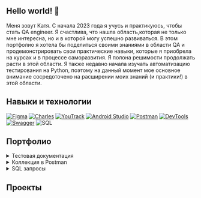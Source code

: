 ## Hello world! 👋
Меня зовут Катя. С начала 2023 года я учусь и практикуюсь, чтобы стать QA engineer. Я счастлива, что нашла область,которая не только мне интересна, но и в которой могу успешно развиваться. В этом портфолио я хотела бы поделиться своими знаниями в области QA и продемонстрировать свои практические навыки, которые я приобрела на курсах и в процессе саморазвития. Я полона решимости продолжать расти в этой области. Я также недавно начала изучать автоматизацию тестирования на Python, поэтому на данный момент мое основное внимание сосредоточено на расширении моих знаний (и практики!) в этой области.
## Навыки и технологии
[![Figma](https://img.shields.io/badge/Figma-000000?style=for-the-badge&logo=figma&logoColor=5551FF)](https://www.figma.com/)
[![Charles](https://img.shields.io/badge/Charles-000000?style=for-the-badge&logo=charles&logoColor=bbddee)](https://www.charlesproxy.com/)
[![YouTrack](https://img.shields.io/badge/YouTrack-000000?style=for-the-badge&logo=youtrack&logoColor=bbddee)](https://www.jetbrains.com/ru-ru/youtrack/)
[![Android Studio](https://img.shields.io/badge/Android_Studio-000000?style=for-the-badge&logo=AndroidStudio&logoColor=34a853)](https://developer.android.com/studio)
[![Postman](https://img.shields.io/badge/Postman-000000?style=for-the-badge&logo=Postman&logoColor=e05320)](https://www.postman.com/)
[![DevTools](https://img.shields.io/badge/DevTools-000000?style=for-the-badge&logo=googlechrome&logoColor=1E90FF)](https://developer.chrome.com/docs/devtools?hl=ru)
[![Swagger](https://img.shields.io/badge/Swagger-000000?style=for-the-badge&logo=Swagger&logoColor=89bf04)](https://swagger.io/)
![SQL](https://img.shields.io/badge/SQL-000000?style=for-the-badge&logo=SQL&logoColor=89bf04)
## Портфолио

<details>
<summary>Тестовая документация</summary>
Чек листы <br>
Тест кейсы <br>
Баг-репорты <br>

  [Mind Maps](Projects/MindMaps/README.md) <br>
</details>
<details>
<summary>Коллекция в Postman</summary>
Название проекта
</details>
<details>
<summary>SQL запросы</summary>

  [SQL запросы](Projects/sql/README.md)<br>
  [Проект:задания](Projects/sql-project/README.md)
</details>

## Проекты
